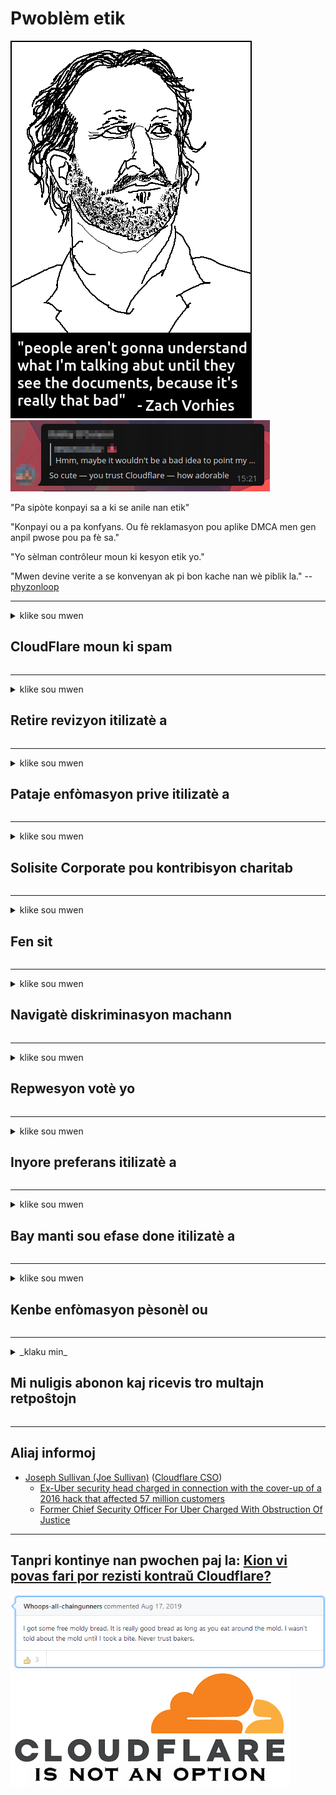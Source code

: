 # Pwoblèm etik

![](../image/itsreallythatbad.jpg)
![](../image/telegram/c81238387627b4bfd3dcd60f56d41626.jpg)

"Pa sipòte konpayi sa a ki se anile nan etik"

"Konpayi ou a pa konfyans. Ou fè reklamasyon pou aplike DMCA men gen anpil pwose pou pa fè sa."

"Yo sèlman contrôleur moun ki kesyon etik yo."

"Mwen devine verite a se konvenyan ak pi bon kache nan wè piblik la."  -- [phyzonloop](https://twitter.com/phyzonloop)


---


<details>
<summary>klike sou mwen

## CloudFlare moun ki spam
</summary>


Cloudflare ap voye imèl Spam bay itilizatè ki pa Cloudflare.

- Se sèlman voye Imèl bay abonnés ki te opte pous
- Lè itilizatè a di "sispann", lè sa a sispann voye imèl

Li nan ki senp. Men Cloudflare pa pran swen.
Cloudflare di lè l sèvi avèk sèvis yo ka sispann tout spame oswa atakan.
Ki jan nou ka sispann Cloudflare san yo pa aktive Cloudflare?


| 🖼 | 🖼 |
| --- | --- |
| ![](../image/cfspam01.jpg) | ![](../image/cfspam03.jpg) |
| ![](../image/cfspam02.jpg) | ![](../image/cfspambrittany.jpg)<br>![](../image/cfspamtwtr.jpg) |

</details>

---

<details>
<summary>klike sou mwen

## Retire revizyon itilizatè a
</summary>


Cloudflare cense revizyon negatif.
Si ou poste anti-Cloudflare tèks sou Twitter, ou gen yon chans pou jwenn yon repons nan Cloudflare anplwaye ak "Non, li pa" mesaj.
Si ou poste yon revizyon negatif sou nenpòt sit revizyon an, yo pral eseye contrôleur li.


| 🖼 | 🖼 |
| --- | --- |
| ![](../image/cfcenrev_01.jpg)<br>![](../image/cfcenrev_02.jpg) | ![](../image/cfcenrev_03.jpg) |

</details>

---

<details>
<summary>klike sou mwen

## Pataje enfòmasyon prive itilizatè a
</summary>


Cloudflare gen yon pwoblèm asèlman masiv.
Cloudflare pataje enfòmasyon pèsonèl moun ki pote plent sou sit anime.
Yo pafwa mande ou bay ID reyèl ou.
Si ou pa vle anmele, atake, swatted oswa touye, ou pi bon rete lwen sit entènèt Cloudflared.


| 🖼 | 🖼 |
| --- | --- |
| ![](../image/cfdox_what.jpg) | ![](../image/cfdox_swat.jpg) |
| ![](../image/cfdox_kill.jpg) | ![](../image/cfdox_threat.jpg) |
| ![](../image/cfdox_dox.jpg) | ![](../image/cfdox_ex1.jpg) |
| ![](../image/cfabuseform.jpg) | ![](../image/cfdox_ex2.jpg) |

</details>

---

<details>
<summary>klike sou mwen

## Solisite Corporate pou kontribisyon charitab
</summary>


CloudFlare ap mande pou kontribisyon charitab.
Li trè terifyan ke yon sosyete Ameriken ta mande pou charite ansanm ak òganizasyon ki pa Peye-ki gen bon kòz.
Si ou renmen bloke moun oswa gaspiye tan lòt moun nan, ou ta ka vle bay lòd pou kèk pitza pou anplwaye Cloudflare.


![](../image/cfdonate.jpg)

</details>

---

<details>
<summary>klike sou mwen

## Fen sit
</summary>


Kisa w ap fè si sit ou desann toudenkou?
Gen rapò ki Cloudflare ap efase konfigirasyon itilizatè a oswa kanpe sèvis san okenn avètisman, an silans.
Nou sijere ou jwenn pi bon founisè.

![](../image/cftmnt.jpg)

</details>

---

<details>
<summary>klike sou mwen

## Navigatè diskriminasyon machann
</summary>


CloudFlare bay preferans tretman pou moun ki lè l sèvi avèk Firefox pandan y ap bay tretman ostil itilizatè yo ki pa Tor-Navigatè sou Tor.
Itilizatè Tor moun ki just refize egzekite javascript ki pa lib tou resevwa tretman ostil.
Inegalite aksè sa a se yon rezo abi netralite ak yon abi pouvwa.

![](../image/browdifftbcx.gif)

- Left: Tor Navigatè, Dwa: Chrome. Menm adrès IP.

![](../image/browserdiff.jpg)

- Left: Tor Navigatè Javascript ki andikape, bonbon Pèmèt
- Dwa: Chrome JavaScript pèmèt, bonbon ki andikape

![](../image/cfsiryoublocked.jpg)

- QuteBrowser (minè navigatè) san Tor (Clearnet IP)

| ***Navigatè*** | ***Tretman aksè*** |
| --- | --- |
| Tor Browser (Javascript pèmèt) | aksè pèmèt |
| Firefox (Javascript pèmèt) | aksè degrade |
| Chromium (Javascript pèmèt) | aksè degrade |
| Chromium or Firefox (Javascript andikape) | aksè refize |
| Chromium or Firefox (Bonbon enfim) | aksè refize |
| QuteBrowser | aksè refize |
| lynx | aksè refize |
| w3m | aksè refize |
| wget | aksè refize |


Poukisa nou pa sèvi ak bouton Audio pou rezoud defi fasil?

Wi, gen yon bouton odyo, men li toujou pa travay sou Tor.
Ou pral jwenn mesaj sa a lè ou klike sou li:

```
Eseye ankò pita
Ordinatè oswa rezo ou ka voye demann otomatik.
Pou pwoteje itilizatè nou yo, nou pa ka travay sou demann ou an kounye a.
Pou plis detay vizite paj èd nou an
```

</details>

---

<details>
<summary>klike sou mwen

## Repwesyon votè yo
</summary>


Votè yo nan eta ameriken anrejistre pou vote nan sit wèb sekretè eta a nan eta kote yo rete a.
Biwo sekretè eta ki kontwole Repibliken yo angaje nan repwesyon votè yo pa fè sit wèb sekretè eta a nan Cloudflare.
Tretman ostil Cloudflare a pou itilizatè Tor, pozisyon MITM li kòm yon pwen santralize mondyal de siveyans, ak wòl prejidis li jeneralman fè votè yo potentiels anrejistre.
Liberal an patikilye gen tandans anbrase vi prive.
Fòm enskripsyon votè yo kolekte enfòmasyon sansib sou politik apiye elektè a, adrès fizik pèsonèl, nimewo sekirite sosyal, ak dat nesans la.
Pifò eta yo sèlman fè yon sou nan enfòmasyon ki disponib piblikman, men Cloudflare wè tout enfòmasyon sa yo lè yon moun anrejistre pou vote.

Remake byen ke anrejistreman papye pa kontourne Cloudflare paske sekretè a nan travayè done antrepriz leta done ap gen chans pou sèvi ak sit entènèt la Cloudflare antre nan done yo.

| 🖼 | 🖼 |
| --- | --- |
| ![](../image/cfvotm_01.jpg) | ![](../image/cfvotm_02.jpg) |

- Change.org se yon sit entènèt popilè pou rasanble vòt yo epi pran aksyon.
“moun toupatou ap kòmanse kanpay, mobilize sipòtè yo, ak travay ak moun k ap pran desizyon yo kondwi solisyon yo.”
Malerezman, anpil moun pa ka wè change.org nan tout akòz filtè agresif Cloudflare.
Yo bloke yo siyen petisyon an, eksklizyon yo nan yon pwosesis demokratik.
Sèvi ak lòt platfòm ki pa cloudflared tankou OpenPetition ede remèd pwoblèm nan.

| 🖼 | 🖼 |
| --- | --- |
| ![](../image/changeorgasn.jpg) | ![](../image/changeorgtor.jpg) |

- Cloudflare nan "Atèn Pwojè" ofri gratis antrepriz-nivo pwoteksyon nan sit entènèt ak lokal eleksyon.
Yo di "elektè yo ka jwenn aksè nan enfòmasyon sou eleksyon yo ak enskripsyon elektè" men sa a se yon manti paske gen anpil moun ki jis pa ka browse sit la nan tout.

</details>

---

<details>
<summary>klike sou mwen

## Inyore preferans itilizatè a
</summary>


Si ou opt-out yon bagay, ou espere ke ou pa resevwa okenn imèl sou li.
Cloudflare inyore preferans itilizatè a ak pataje done ak kòporasyon twazyèm pati san konsantman kliyan an.
Si w ap itilize plan gratis yo, yo pafwa voye yon imèl ba ou mande yo achte chak mwa abònman.

![](../image/cfviopl_tp.jpg)

</details>

---

<details>
<summary>klike sou mwen

## Bay manti sou efase done itilizatè a
</summary>


Dapre sa a blog kliyan ansyen-cloudflare a, Cloudflare se bay manti sou efase kont.
Sèjousi, anpil konpayi kenbe done ou apre ou fin fèmen oswa retire kont ou.
Pifò nan bon konpayi mansyone sou li nan règleman sou vi prive yo.
Cloudflare? Non.

```
2019-08-05 CloudFlare voye m 'konfimasyon yo ke yo ta retire kont mwen an.
2019-10-02 Mwen te resevwa yon imèl nan CloudFlare "paske mwen se yon kliyan"
```

Cloudflare pa t 'konnen sou mo "retire a".
Si li vrèman retire, poukisa sa a ansyen kliyan te resevwa yon imèl?
Li te tou mansyone ke règleman sou enfòmasyon prive Cloudflare a pa mansyone sou li.

```
Nouvo politik vi prive yo pa fè okenn mansyone pou kenbe done pou yon ane.
```

![](../image/cfviopl_notdel.jpg)

Kijan ou ka fè konfyans Cloudflare si règleman sou vi prive yo se yon MENT?

</details>

---

<details>
<summary>klike sou mwen

## Kenbe enfòmasyon pèsonèl ou
</summary>


Efase kont Cloudflare se nivo difisil.

```
Soumèt yon tikè sipò lè l sèvi avèk "Kont la" kategori,
epi mande sipresyon kont nan kò mesaj la.
Ou dwe pa gen okenn domèn oswa kat kredi tache ak kont ou anvan ou mande sipresyon.
```

Ou pral resevwa imèl konfimasyon sa a.

![](../image/cf_deleteandkeep.jpg)

"Nou te kòmanse trete demann pou suppression ou" men "N ap kontinye sere enfòmasyon pèsonèl ou".

Èske ou ka "fè konfyans" sa a?

</details>

---

<details>
<summary>_klaku min_

## Mi nuligis abonon kaj ricevis tro multajn retpoŝtojn
</summary>


La uzanto nuligis sian 'Cloudflare stream' abonon kaj li ricevas retpoŝtajn memorigilojn ĉiutage por rememorigi lin pri nuligita abono.
Ne estas malaprobita butono. Kiel vi ĉesas ĉi tiun frenezon?

![](../image/barrageemailcancelsubscription.jpg)

Cloudflare diris al ĉi tiu uzanto kontakti subtenteamo kaj peti ĉiujn viajn enhavojn forigi.

- [t](https://web.archive.org/web/20210412165334/https://twitter.com/JohnHaldson/status/1381651569247088650)

</details>

---

## Aliaj informoj

- [Joseph Sullivan (Joe Sullivan)](../cloudflare_inc/cloudflare_members.md) ([Cloudflare CSO](https://twitter.com/eastdakota/status/1296522269313785862))
  - [Ex-Uber security head charged in connection with the cover-up of a 2016 hack that affected 57 million customers](https://www.businessinsider.com/uber-data-hack-security-head-joe-sullivan-charged-cover-up-2020-8)
  - [Former Chief Security Officer For Uber Charged With Obstruction Of Justice](https://www.justice.gov/usao-ndca/pr/former-chief-security-officer-uber-charged-obstruction-justice)


---

## Tanpri kontinye nan pwochen paj la:   [Kion vi povas fari por rezisti kontraŭ Cloudflare?](ht.action.md)

![](../image/freemoldybread.jpg)
![](../image/cfisnotanoption.jpg)
